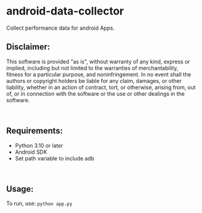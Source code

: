 <h1>android-data-collector</h1>
Collect performance data for android Apps.

<h2>Disclaimer:</h2>
<p>
This software is provided "as is", without warranty of any kind, express or implied, including but not limited to the warranties of merchantability, fitness for a particular purpose, and noninfringement. In no event shall the authors or copyright holders be liable for any claim, damages, or other liability, whether in an action of contract, tort, or otherwise, arising from, out of, or in connection with the software or the use or other dealings in the software.
</p>
<br>
<h2>Requirements:</h2>
<ul>
<li>Python 3.10 or later</li>
<li>Android SDK</li>
<li>Set path variable to include adb</li>
</ul>

<br>
<h2>Usage:</h2>
<p>
To run, use: 
    <code>python app.py</code>
</p>
